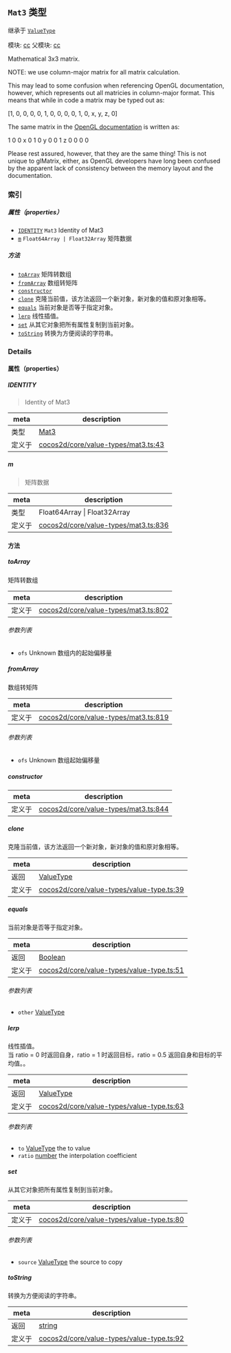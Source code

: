 ## `Mat3` 类型

继承于 [`ValueType`](ValueType.md)


模块: [cc](../modules/cc.md)
父模块: [cc](../modules/cc.md)


Mathematical 3x3 matrix.

NOTE: we use column-major matrix for all matrix calculation.

This may lead to some confusion when referencing OpenGL documentation,
however, which represents out all matricies in column-major format.
This means that while in code a matrix may be typed out as:

[1, 0, 0, 0,
 0, 1, 0, 0,
 0, 0, 1, 0,
 x, y, z, 0]

The same matrix in the [OpenGL documentation](https://www.khronos.org/registry/OpenGL-Refpages/gl2.1/xhtml/glTranslate.xml)
is written as:

 1 0 0 x
 0 1 0 y
 0 0 1 z
 0 0 0 0

Please rest assured, however, that they are the same thing!
This is not unique to glMatrix, either, as OpenGL developers have long been confused by the
apparent lack of consistency between the memory layout and the documentation.



### 索引

##### 属性（properties）

  - [`IDENTITY`](#identity) `Mat3` Identity  of Mat3
  - [`m`](#m) `Float64Array | Float32Array` 矩阵数据



##### 方法

  - [`toArray`](#toarray) 矩阵转数组
  - [`fromArray`](#fromarray) 数组转矩阵
  - [`constructor`](#constructor) 
  - [`clone`](#clone) 克隆当前值，该方法返回一个新对象，新对象的值和原对象相等。
  - [`equals`](#equals) 当前对象是否等于指定对象。
  - [`lerp`](#lerp) 线性插值。
  - [`set`](#set) 从其它对象把所有属性复制到当前对象。
  - [`toString`](#tostring) 转换为方便阅读的字符串。



### Details


#### 属性（properties）


##### IDENTITY

> Identity  of Mat3

| meta | description |
|------|-------------|
| 类型 | <a href="../classes/Mat3.html" class="crosslink">Mat3</a> |
| 定义于 | [cocos2d/core/value-types/mat3.ts:43](https://github.com/cocos-creator/engine/blob/5a29bc48b8b66d479bb93d92e64418ce8a7c0f34/cocos2d/core/value-types/mat3.ts#L43) |



##### m

> 矩阵数据

| meta | description |
|------|-------------|
| 类型 | Float64Array &#124; Float32Array |
| 定义于 | [cocos2d/core/value-types/mat3.ts:836](https://github.com/cocos-creator/engine/blob/5a29bc48b8b66d479bb93d92e64418ce8a7c0f34/cocos2d/core/value-types/mat3.ts#L836) |






<!-- Method Block -->
#### 方法


##### toArray

矩阵转数组

| meta | description |
|------|-------------|
| 定义于 | [cocos2d/core/value-types/mat3.ts:802](https://github.com/cocos-creator/engine/blob/5a29bc48b8b66d479bb93d92e64418ce8a7c0f34/cocos2d/core/value-types/mat3.ts#L802) |

###### 参数列表
- `ofs` Unknown 数组内的起始偏移量


##### fromArray

数组转矩阵

| meta | description |
|------|-------------|
| 定义于 | [cocos2d/core/value-types/mat3.ts:819](https://github.com/cocos-creator/engine/blob/5a29bc48b8b66d479bb93d92e64418ce8a7c0f34/cocos2d/core/value-types/mat3.ts#L819) |

###### 参数列表
- `ofs` Unknown 数组起始偏移量


##### constructor



| meta | description |
|------|-------------|
| 定义于 | [cocos2d/core/value-types/mat3.ts:844](https://github.com/cocos-creator/engine/blob/5a29bc48b8b66d479bb93d92e64418ce8a7c0f34/cocos2d/core/value-types/mat3.ts#L844) |



##### clone

克隆当前值，该方法返回一个新对象，新对象的值和原对象相等。

| meta | description |
|------|-------------|
| 返回 | <a href="../classes/ValueType.html" class="crosslink">ValueType</a> 
| 定义于 | [cocos2d/core/value-types/value-type.ts:39](https://github.com/cocos-creator/engine/blob/5a29bc48b8b66d479bb93d92e64418ce8a7c0f34/cocos2d/core/value-types/value-type.ts#L39) |



##### equals

当前对象是否等于指定对象。

| meta | description |
|------|-------------|
| 返回 | <a href="https://developer.mozilla.org/en/JavaScript/Reference/Global_Objects/Boolean" class="crosslink external" target="_blank">Boolean</a> 
| 定义于 | [cocos2d/core/value-types/value-type.ts:51](https://github.com/cocos-creator/engine/blob/5a29bc48b8b66d479bb93d92e64418ce8a7c0f34/cocos2d/core/value-types/value-type.ts#L51) |

###### 参数列表
- `other` <a href="../classes/ValueType.html" class="crosslink">ValueType</a>  


##### lerp

线性插值。<br/>
当 ratio = 0 时返回自身，ratio = 1 时返回目标，ratio = 0.5 返回自身和目标的平均值。。

| meta | description |
|------|-------------|
| 返回 | <a href="../classes/ValueType.html" class="crosslink">ValueType</a> 
| 定义于 | [cocos2d/core/value-types/value-type.ts:63](https://github.com/cocos-creator/engine/blob/5a29bc48b8b66d479bb93d92e64418ce8a7c0f34/cocos2d/core/value-types/value-type.ts#L63) |

###### 参数列表
- `to` <a href="../classes/ValueType.html" class="crosslink">ValueType</a> the to value
- `ratio` <a href="https://developer.mozilla.org/en/JavaScript/Reference/Global_Objects/Number" class="crosslink external" target="_blank">number</a> the interpolation coefficient


##### set

从其它对象把所有属性复制到当前对象。

| meta | description |
|------|-------------|
| 定义于 | [cocos2d/core/value-types/value-type.ts:80](https://github.com/cocos-creator/engine/blob/5a29bc48b8b66d479bb93d92e64418ce8a7c0f34/cocos2d/core/value-types/value-type.ts#L80) |

###### 参数列表
- `source` <a href="../classes/ValueType.html" class="crosslink">ValueType</a> the source to copy


##### toString

转换为方便阅读的字符串。

| meta | description |
|------|-------------|
| 返回 | <a href="https://developer.mozilla.org/en/JavaScript/Reference/Global_Objects/String" class="crosslink external" target="_blank">string</a> 
| 定义于 | [cocos2d/core/value-types/value-type.ts:92](https://github.com/cocos-creator/engine/blob/5a29bc48b8b66d479bb93d92e64418ce8a7c0f34/cocos2d/core/value-types/value-type.ts#L92) |




